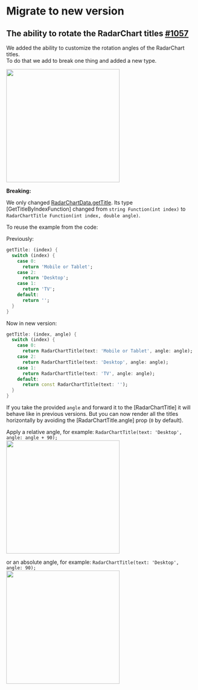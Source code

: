 # Migrate to new version

## The ability to rotate the RadarChart titles [#1057](https://github.com/imaNNeoFighT/fl_chart/issues/1057)

We added the ability to customize the rotation angles of the RadarChart titles.  
To do that we add to break one thing and added a new type.

<img src="https://github.com/imaNNeoFighT/fl_chart/raw/master/repo_files/documentations/migration_guides/0.55.0/attachments/radar_chart_sample_1.gif" width="300" >  

**Breaking:**

We only changed [RadarChartData.getTitle](https://github.com/imaNNeoFighT/fl_chart/blob/master/repo_files/documentations/radar_chart.md#RadarChartData).
Its type [GetTitleByIndexFunction] changed from `string Function(int index)` to `RadarChartTitle Function(int index, double angle)`.

To reuse the example from the code:

Previously:
```dart
getTitle: (index) {
  switch (index) {
    case 0:
      return 'Mobile or Tablet';
    case 2:
      return 'Desktop';
    case 1:
      return 'TV';
    default:
      return '';
  }
}
```

Now in new version:

```dart
getTitle: (index, angle) {
  switch (index) {
    case 0:
      return RadarChartTitle(text: 'Mobile or Tablet', angle: angle);
    case 2:
      return RadarChartTitle(text: 'Desktop', angle: angle);
    case 1:
      return RadarChartTitle(text: 'TV', angle: angle);
    default:
      return const RadarChartTitle(text: '');
  }
}
```

If you take the provided `angle` and forward it to the [RadarChartTitle] it will behave like in previous versions.
But you can now render all the titles horizontally by avoiding the [RadarChartTitle.angle] prop (`0` by default).

Apply a relative angle, for example: `RadarChartTitle(text: 'Desktop', angle: angle + 90);`  
<img src="https://github.com/imaNNeoFighT/fl_chart/raw/master/repo_files/documentations/migration_guides/0.55.0/attachments/radar_chart_sample_2.png" width="300" >

or an absolute angle, for example: `RadarChartTitle(text: 'Desktop', angle: 90);`  
<img src="https://github.com/imaNNeoFighT/fl_chart/raw/master/repo_files/documentations/migration_guides/0.55.0/attachments/radar_chart_sample_3.png" width="300" >